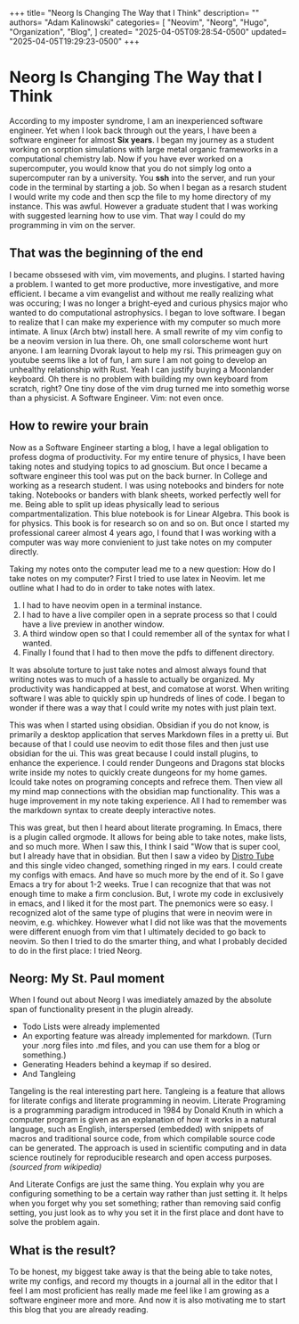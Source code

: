 +++
title= "Neorg Is Changing The Way that I Think"
description= ""
authors= "Adam Kalinowski"
categories= [
"Neovim",
"Neorg",
"Hugo",
"Organization",
"Blog",
]
created= "2025-04-05T09:28:54-0500"
updated= "2025-04-05T19:29:23-0500"
+++

# Neorg Is Changing The Way that I Think 

According to my imposter syndrome, I am an inexperienced software engineer. Yet when I look back through out the years, I have been a software engineer for almost **Six years**. I began my journey as a student working on sorption simulations with large metal organic frameworks in a computational chemistry lab.
Now if you have ever worked on a supercomputer, you would know that you do not simply log onto a supercomputer ran by a university. You **ssh** into the server, and run your code in the terminal by starting a job. So when I began as a resarch student I would write my code and then scp the file to my home directory of my instance. This was awful. However a graduate student that I was working with suggested learning how to use vim. That way I could do my programming in vim on the server. 

## That was the beginning of the end

I became obssesed with vim, vim movements, and plugins. I started having a problem. I wanted to get more productive, more investigative, and more efficient. I became a vim evangelist and without me really realizing what was occuring; I was no longer a bright-eyed and curious physics major who wanted to do computational astrophysics. I began to love software. I began to realize that I can make my experience with my computer so much more intimate. A linux (Arch btw) install here. A small rewrite of my vim config to be a neovim version in lua there. Oh, one small colorscheme wont hurt anyone. I am learning Dvorak layout to help my rsi. This primeagen guy on youtube seems like a lot of fun, I am sure I am not going to develop an unhealthy relationship with Rust. Yeah I can justify buying a Moonlander keyboard. Oh there is no problem with building my own keyboard from scratch, right? One tiny dose of the vim drug turned me into somethig worse than a physicist. A Software Engineer. Vim: not even once. 

## How to rewire your brain 

Now as a Software Engineer starting a blog, I have a legal obligation to profess dogma of productivity. For my entire tenure of physics, I have been taking notes and studying topics to ad gnoscium. But once I became a software engineer this tool was put on the back burner. In College and working as a research student. I was using notebooks and binders for note taking. Notebooks or banders with blank sheets, worked perfectly well for me. Being able to split up ideas physically lead to serious compartmentalization. This blue notebook is for Linear Algebra. This book is for physics. This book is for research so on and so on. But once I started my professional career almost 4 years ago, I found that I was working with a computer was way more convienient to just take notes on my computer directly.

Taking my notes onto the computer lead me to a new question: How do I take notes on my computer? First I tried to use latex in Neovim. let me outline what I had to do in order to take notes with latex. 
1. I had to have neovim open in a terminal instance. 
2. I had to have a live compiler open in a seprate process so that I could have a live preview in another window.
3. A third window open so that I could remember all of the syntax for what I wanted. 
4. Finally I found that I had to then move the pdfs to diffenent directory.

It was absolute torture to just take notes and almost always found that writing notes was to much of a hassle to actually be organized. My productivity was handicapped at best, and comatose at worst. When writing software I was able to quickly spin up hundreds of lines of code. I began to wonder if there was a way that I could write my notes with just plain text.

   This was when I started using obsidian. Obsidian if you do not know, is primarily a desktop application that serves Markdown files in a pretty ui. But because of that I could use neovim to edit those files and then just use obsidian for the ui. This was great because I could install plugins, to enhance the experience. I could render Dungeons and Dragons stat blocks write inside my notes to quickly create dungeons for my home games. Icould take notes on programing concepts and refrece them. Then view all my mind map connections with the obsidian map functionality. This was a huge improvement in my note taking experience. All I had to remember was the markdown syntax to create deeply interactive notes.
   
   This was great, but then I heard about literate programing. In Emacs, there is a plugin called orgmode. It allows for being able to take notes, make lists, and so much more. When I saw this, I think I said "Wow that is super cool, but I already have that in obsidian. But then I saw a video by [Distro Tube](https://www.youtube.com/watch?v=eF4cJlBNtdQ) and this single video changed, something ringed in my ears. I could create my configs with emacs. And have so much more by the end of it. So I gave Emacs a try for about 1-2 weeks. True I can recognize that that was not enough time to make a firm conclusion. But, I wrote my code in exclusively in emacs, and I liked it for the most part. The pnemonics were so easy. I recognized alot of the same type of plugins that were in neovim were in neovim, e.g. whichkey. However what I did not like was that the movements were different enuogh from vim that I ultimately decided to go back to neovim. So then I tried to do the smarter thing, and what I probably decided to do in the first place: I tried Neorg.

## Neorg: My St. Paul moment

When I found out about Neorg I was imediately amazed by the absolute span of functionality present in the plugin already. 
- Todo Lists were already implemented 
- An exporting feature was already implemented for markdown. (Turn your .norg files into .md files, and you can use them for a blog or something.) 
- Generating Headers behind a keymap if so desired.  
- And Tangleing 

Tangeling is the real interesting part here. Tangleing is a feature that allows for literate configs and literate programming in neovim. Literate Programing is a programming paradigm introduced in 1984 by Donald Knuth in which a computer program is given as an explanation of how it works in a natural language, such as English, interspersed (embedded) with snippets of macros and traditional source code, from which compilable source code can be generated.  The approach is used in scientific computing and in data science routinely for reproducible research and open access purposes. _(sourced from wikipedia)_

  And Literate Configs are just the same thing. You explain why you are configuring something to be a certain way rather than just setting it. It helps when you forget why you set something; rather than removing said config setting, you just look as to why you set it in the first place and dont have to solve the problem again. 

## What is the result?

To be honest, my biggest take away is that the being able to take notes, write my configs, and record my thougts in a journal all in the editor that I feel I am most proficient has really made me feel like I am growing as a software engineer more and more. And now it is also motivating me to start this blog that you are already reading. 
